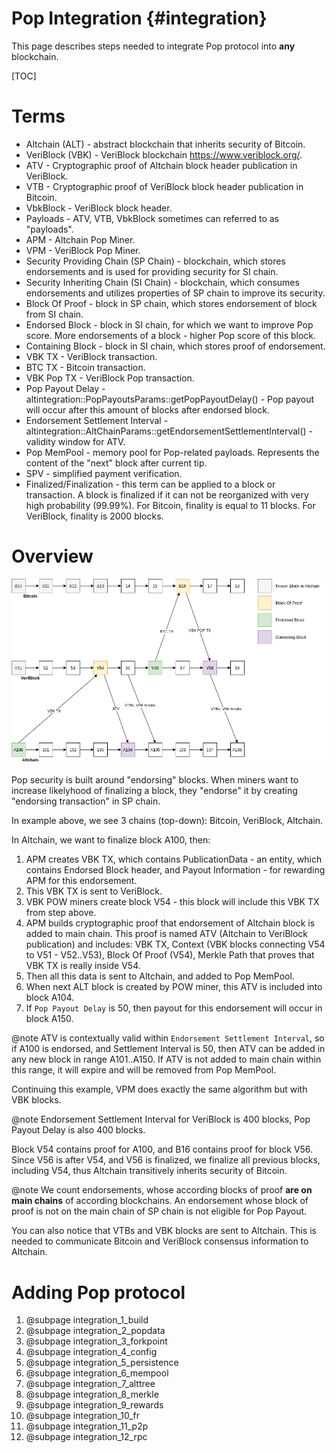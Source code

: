 # Pop Integration {#integration}

This page describes steps needed to integrate Pop protocol into **any** blockchain.

[TOC]

# Terms

- Altchain (ALT) - abstract blockchain that inherits security of Bitcoin.
- VeriBlock (VBK) - VeriBlock blockchain https://www.veriblock.org/.
- ATV - Cryptographic proof of Altchain block header publication in VeriBlock.
- VTB - Cryptographic proof of VeriBlock block header publication in Bitcoin.
- VbkBlock - VeriBlock block header.
- Payloads - ATV, VTB, VbkBlock sometimes can referred to as "payloads".
- APM - Altchain Pop Miner.
- VPM - VeriBlock Pop Miner.
- Security Providing Chain (SP Chain) - blockchain, which stores endorsements and is used for providing security for SI chain.
- Security Inheriting Chain (SI Chain) - blockchain, which consumes endorsements and utilizes properties of SP chain to improve its security.
- Block Of Proof - block in SP chain, which stores endorsement of block from SI chain.
- Endorsed Block - block in SI chain, for which we want to improve Pop score. More endorsements of a block - higher Pop score of this block.
- Containing Block - block in SI chain, which stores proof of endorsement.
- VBK TX - VeriBlock transaction.
- BTC TX - Bitcoin transaction.
- VBK Pop TX - VeriBlock Pop transaction.
- Pop Payout Delay - altintegration::PopPayoutsParams::getPopPayoutDelay() - Pop payout will occur after this amount of blocks after endorsed block.
- Endorsement Settlement Interval - altintegration::AltChainParams::getEndorsementSettlementInterval() - validity window for ATV.
- Pop MemPool - memory pool for Pop-related payloads. Represents the content of the "next" block after current tip.
- SPV - simplified payment verification.
- Finalized/Finalization - this term can be applied to a block or transaction. A block is finalized if it can not be reorganized with very high probability (99.99%). For Bitcoin, finality is equal to 11 blocks. For VeriBlock, finality is 2000 blocks.

# Overview

![Network Topology](./img/topology.png)

Pop security is built around "endorsing" blocks. 
When miners want to increase likelyhood of finalizing a block, they "endorse" it by creating "endorsing transaction" in SP chain.

In example above, we see 3 chains (top-down): Bitcoin, VeriBlock, Altchain.

In Altchain, we want to finalize block A100, then:
1. APM creates VBK TX, which contains PublicationData - an entity, which contains Endorsed Block header, and Payout Information - for rewarding APM for this endorsement.
2. This VBK TX is sent to VeriBlock. 
3. VBK POW miners create block V54 - this block will include this VBK TX from step above.
4. APM builds cryptographic proof that endorsement of Altchain block is added to main chain. This proof is named ATV (Altchain to VeriBlock publication) and includes: VBK TX, Context (VBK blocks connecting V54 to V51 - V52..V53), Block Of Proof (V54), Merkle Path that proves that VBK TX is really inside V54.
5. Then all this data is sent to Altchain, and added to Pop MemPool.
6. When next ALT block is created by POW miner, this ATV is included into block A104.
7. If `Pop Payout Delay` is 50, then payout for this endorsement will occur in block A150.

@note ATV is contextually valid within `Endorsement Settlement Interval`, so if A100 is endorsed, and Settlement Interval is 50, then ATV can be added in any new block in range A101..A150. If ATV is not added to main chain within this range, it will expire and will be removed from Pop MemPool.

Continuing this example, VPM does exactly the same algorithm but with VBK blocks.

@note Endorsement Settlement Interval for VeriBlock is 400 blocks, Pop Payout Delay is also 400 blocks.

Block V54 contains proof for A100, and B16 contains proof for block V56. 
Since V56 is after V54, and V56 is finalized, we finalize all previous blocks, including V54, thus
Altchain transitively inherits security of Bitcoin.

@note We count endorsements, whose according blocks of proof **are on main chains** of according blockchains. An endorsement whose block of proof is not on the main chain of SP chain is not eligible for Pop Payout.

You can also notice that VTBs and VBK blocks are sent to Altchain. 
This is needed to communicate Bitcoin and VeriBlock consensus information to Altchain.

# Adding Pop protocol

1. @subpage integration_1_build
2. @subpage integration_2_popdata
3. @subpage integration_3_forkpoint
4. @subpage integration_4_config
5. @subpage integration_5_persistence
6. @subpage integration_6_mempool
7. @subpage integration_7_alttree
8. @subpage integration_8_merkle
9. @subpage integration_9_rewards
10. @subpage integration_10_fr
11. @subpage integration_11_p2p
12. @subpage integration_12_rpc